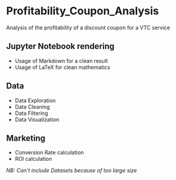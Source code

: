 # Profitability_Coupon_Analysis

Analysis of the profitability of a discount coupon for a VTC service

## Jupyter Notebook rendering
* Usage of Markdown for a clean result
* Usage of LaTeX for clean mathematics

## Data
* Data Exploration
* Data Cleaning
* Data Filtering
* Data Visualization

## Marketing
* Conversion Rate calculation
* ROI calculation

*NB: Can't include Datasets because of too large size*
